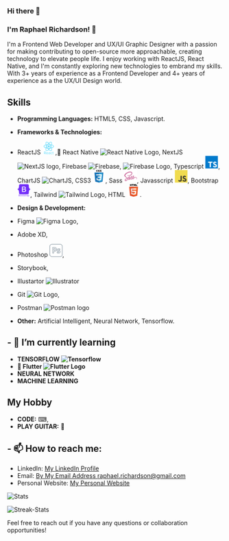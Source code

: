 ### Hi there 👋
### I'm Raphael Richardson! 👋

I'm a Frontend Web Developer and UX/UI Graphic Designer with a passion for making contributing to open-source more approachable, creating technology to elevate people life. I enjoy working with ReactJS, React Native, and I'm constantly exploring new technologies to embrand my skills. With 3+ years of experience as a Frontend Developer and 4+ years of experience as a the UX/UI Design world.

## Skills
- **Programming Languages:** HTML5, CSS, Javascript.
- **Frameworks & Technologies:**
- ReactJS <img src="https://raw.githubusercontent.com/devicons/devicon/master/icons/react/react-original-wordmark.svg" alt="ReactJS Logo" width="30" height="30">,📱 React Native <img src="https://reactnative.dev/img/header_logo.svg" alt="React Native Logo" width="30" height="30">, NextJS <img src="https://cdn.worldvectorlogo.com/logos/nextjs-2.svg" alt="NextJS logo" width="30" height="30">, Firebase <img src="https://www.vectorlogo.zone/logos/firebase/firebase-icon.svg" alt="Firebase" width="30" height="30">, <img src="https://img.shields.io/badge/firebase-a08021?style=for-the-badge&logo=firebase&logoColor=ffcd34" alt="Firebase Logo" width="30" height="30">, Typescript <img src="https://raw.githubusercontent.com/devicons/devicon/master/icons/typescript/typescript-original.svg" alt="Typescript Logo" width="30" height="30">, ChartJS <img src="https://www.chartjs.org/media/logo-title.svg" alt="ChartJS" width="30" height="30">, CSS3 <img src="https://raw.githubusercontent.com/devicons/devicon/master/icons/css3/css3-original-wordmark.svg" alt="CSS Logo" width="30" height="30">, Sass <img src="https://raw.githubusercontent.com/devicons/devicon/master/icons/sass/sass-original.svg" alt="Sass Logo" width="30" height="30">, Javasscript <img src="https://raw.githubusercontent.com/devicons/devicon/master/icons/javascript/javascript-original.svg" alt="Javascript" width="30" height="30">, Bootstrap <img src="https://raw.githubusercontent.com/devicons/devicon/master/icons/bootstrap/bootstrap-plain-wordmark.svg" alt="Bootstrap Logo" width="30" height="30">, Tailwind <img src="https://www.vectorlogo.zone/logos/tailwindcss/tailwindcss-icon.svg" alt="Tailwind Logo" width="30" height="30">, HTML <img src="https://raw.githubusercontent.com/devicons/devicon/master/icons/html5/html5-original-wordmark.svg" alt="html Logo" width="30" height="30">.


- **Design & Development:**
- Figma <img src="https://www.vectorlogo.zone/logos/figma/figma-icon.svg" alt="Figma Logo" width="30" height="30">,
- Adobe XD,
- Photoshop <img src="https://raw.githubusercontent.com/devicons/devicon/master/icons/photoshop/photoshop-line.svg" alt="Photoshop" width="30" height="30">,
- Storybook,
- Illustartor <img src="https://www.vectorlogo.zone/logos/adobe_illustrator/adobe_illustrator-icon.svg" alt="Illustrator" width="30" height="30">
- Git <img src="https://www.vectorlogo.zone/logos/git-scm/git-scm-icon.svg" alt="Git Logo" width="30" height="30">,
- Postman <img src="https://www.vectorlogo.zone/logos/getpostman/getpostman-icon.svg" alt="Postman logo" width="30" height="30">

- **Other:** Artificial Intelligent, Neural Network, Tensorflow.

 ## - 🌱 I’m currently learning 
 - **TENSORFLOW <img src="https://www.vectorlogo.zone/logos/tensorflow/tensorflow-icon.svg" alt="Tensorflow" width="30" height="30">**
 - **📱 Flutter  <img src="https://www.vectorlogo.zone/logos/flutterio/flutterio-icon.svg" alt="Flutter Logo" width="30" height="30">**
 - **NEURAL NETWORK**
 - **MACHINE LEARNING**

 ## My Hobby
 - **CODE:** ⌨,
 - **PLAY GUITAR:** 🎸


## - 📫 How to reach me: 
- LinkedIn: [My LinkedIn Profile](https://linkedin.com/in/raprichardson)
- Email: [By My Email Address raphael.richardson@gmail.com](raphael.richardson@gmail.com)
- Personal Website: [My Personal Website](https://raphaelrichardsonb.web.app)

![Stats](https://github-readme-stats.vercel.app/api/top-langs?username=rapric2115&show_icons=true&locale=en&layout=compact)

![Streak-Stats](https://github-readme-streak-stats.herokuapp.com/?user=rapric2115&)


Feel free to reach out if you have any questions or collaboration opportunities!




<!--
**rapric2115/rapric2115** is a ✨ _special_ ✨ repository because its `README.md` (this file) appears on your GitHub profile.

Here are some ideas to get you started:

- 🔭 I’m currently working on ...
- 🌱 I’m currently learning ...
- 👯 I’m looking to collaborate on ...
- 🤔 I’m looking for help with ...
- 💬 Ask me about ...
- 📫 How to reach me: ...
- 😄 Pronouns: ...
- ⚡ Fun fact: ...
-->
